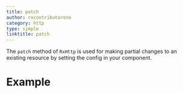 ```yaml
---
title: patch
author: rxcontributorone
category: http
type: simple
linktitle: patch
---
```


The `patch` method of `RxHttp` is used for making partial changes to an existing resource by setting the config in your component.

# Example

<div component="app-example-runner" ref-component="app-patch-complete" title="Patch" key="complete"></div>